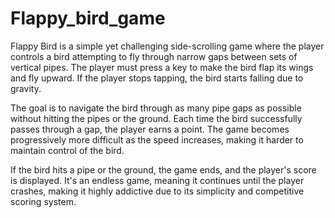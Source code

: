 # Flappy_bird_game

Flappy Bird is a simple yet challenging side-scrolling game where the player controls a bird attempting to fly through narrow gaps between sets of vertical pipes. The player must press a key to make the bird flap its wings and fly upward. If the player stops tapping, the bird starts falling due to gravity.

The goal is to navigate the bird through as many pipe gaps as possible without hitting the pipes or the ground. Each time the bird successfully passes through a gap, the player earns a point. The game becomes progressively more difficult as the speed increases, making it harder to maintain control of the bird.

If the bird hits a pipe or the ground, the game ends, and the player's score is displayed. It's an endless game, meaning it continues until the player crashes, making it highly addictive due to its simplicity and competitive scoring system.
